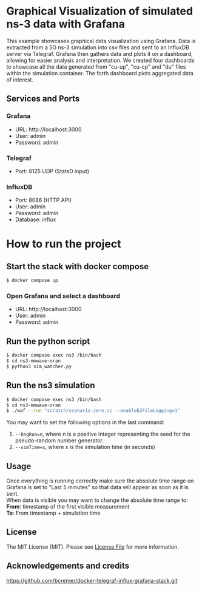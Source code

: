 # Graphical Visualization of simulated ns-3 data with Grafana

This example showcases graphical data visualization using Grafana. Data is extracted from a 5G ns-3 simulation into csv files and sent to an InfluxDB server via Telegraf. Grafana then gathers data and plots it on a dashboard, allowing for easier analysis and interpretation. We created four dashboards to showcase all the data generated from "cu-up", "cu-cp" and "du" files within the simulation container. The forth dashboard plots aggregated data of interest.  

## Services and Ports

### Grafana
- URL: http://localhost:3000 
- User: admin 
- Password: admin 

### Telegraf
- Port: 8125 UDP (StatsD input)

### InfluxDB
- Port: 8086 (HTTP API)
- User: admin 
- Password: admin 
- Database: influx

# How to run the project

## Start the stack with docker compose

```bash
$ docker compose up
```

### Open Grafana and select a dashboard
- URL: http://localhost:3000 
- User: admin 
- Password: admin 

## Run the python script
```bash
$ docker compose exec ns3 /bin/bash
$ cd ns3-mmwave-oran
$ python3 sim_watcher.py
```

## Run the ns3 simulation
```bash
$ docker compose exec ns3 /bin/bash
$ cd ns3-mmwave-oran
$ ./waf --run "scratch/scenario-zero.cc --enableE2FileLogging=1"
```

You may want to set the following options in the last command:
1. `--RngRun=n`, where n is a positive integer representing the seed for the pseudo-random number generator.
2. `--simTime=x`, where x is the simulation time (in seconds)

## Usage
Once everything is running correctly make sure the absolute time range on Grafana is set to "Last 5 minutes" so that data will appear as soon as it is sent.  
When data is visible you may want to change the absolute time range to:  
**From**: timestamp of the first visible measurement  
**To**: From timestamp + simulation time

## License

The MIT License (MIT). Please see [License File](LICENSE) for more information.

## Acknowledgements and credits 

https://github.com/bcremer/docker-telegraf-influx-grafana-stack.git
